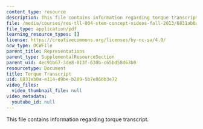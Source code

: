 ```yaml
---
content_type: resource
description: This file contains information regarding torque transcript.
file: /media/courses/res-tll-004-stem-concept-videos-fall-2013/6831ab0ae114d9beb2095b7e860b3e72_MITRES_TLL-004F13_Torque.pdf
file_type: application/pdf
learning_resource_types: []
license: https://creativecommons.org/licenses/by-nc-sa/4.0/
ocw_type: OCWFile
parent_title: Representations
parent_type: SupplementalResourceSection
parent_uid: 4ec91b67-3de8-013f-630b-c65bd58d63b0
resourcetype: Document
title: Torque Transcript
uid: 6831ab0a-e114-d9be-b209-5b7e860b3e72
video_files:
  video_thumbnail_file: null
video_metadata:
  youtube_id: null
---
```

This file contains information regarding torque transcript.